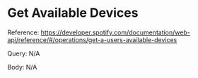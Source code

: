 ﻿# Get Available Devices

Reference: https://developer.spotify.com/documentation/web-api/reference/#/operations/get-a-users-available-devices

Query:
N/A

Body:
N/A